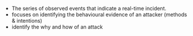 - The series of observed events that indicate a real-time incident.
- focuses on identifying the behavioural evidence of an attacker (methods & intentions)
- identify the why and how of an attack